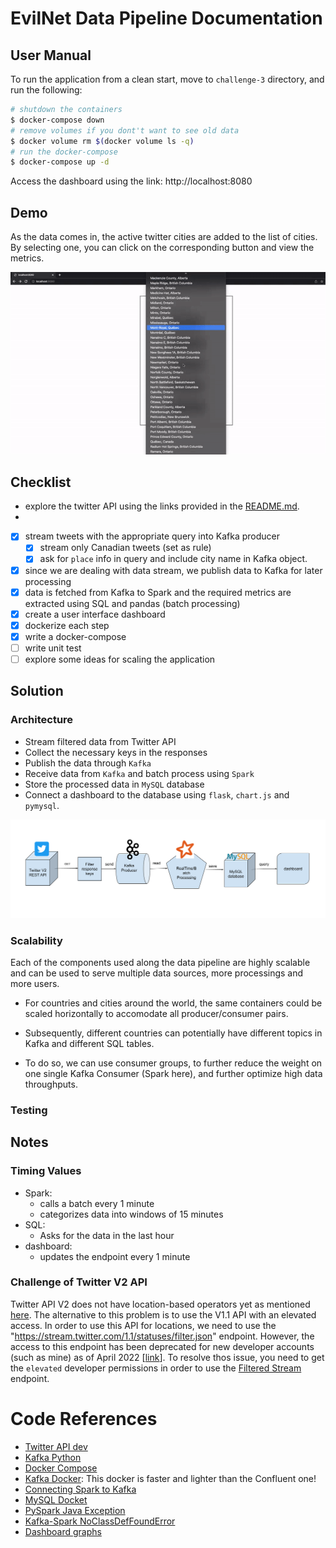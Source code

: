 # EvilNet Data Pipeline Documentation

## User Manual
To run the application from a clean start, move to `challenge-3` directory, and run the following:

```bash
# shutdown the containers
$ docker-compose down
# remove volumes if you dont't want to see old data
$ docker volume rm $(docker volume ls -q)
# run the docker-compose
$ docker-compose up -d
```

Access the dashboard using the link: http://localhost:8080

## Demo
As the data comes in, the active twitter cities are added to the list of cities. By selecting one, you can click on the corresponding button and view the metrics.

![Demo](docs/demo.gif)

## Checklist
- explore the twitter API using the links provided in the [README.md](.\READ-ME.md).
- 
- [X] stream tweets with the appropriate query into Kafka producer
    - [X] stream only Canadian tweets (set as rule)
    - [x] ask for `place` info in query and include city name in Kafka object.
- [X] since we are dealing with data stream, we publish data to Kafka for later processing
- [X] data is fetched from Kafka to Spark and the required metrics are extracted using SQL and pandas (batch processing)
- [X] create a user interface dashboard
- [X] dockerize each step
- [X] write a docker-compose
- [ ] write unit test
- [ ] explore some ideas for scaling the application

## Solution
### Architecture
- Stream filtered data from Twitter API
- Collect the necessary keys in the responses
- Publish the data through `Kafka`
- Receive data from `Kafka` and batch process using `Spark`
- Store the processed data in `MySQL` database
- Connect a dashboard to the database using `flask`, `chart.js` and `pymysql`.

![Data flow](docs/dataflow.png)

### Scalability
Each of the components used along the data pipeline are highly scalable and can be used to serve multiple data sources, more processings and more users.

- For countries and cities around the world, the same containers could be scaled horizontally to accomodate all producer/consumer pairs.

- Subsequently, different countries can potentially have different topics in Kafka and different SQL tables.

- To do so, we can use consumer groups, to further reduce the weight on one single Kafka Consumer (Spark here), and further optimize high data throughputs.

### Testing

## Notes
### Timing Values
- Spark:
  - calls a batch every 1 minute
  - categorizes data into windows of 15 minutes
- SQL: 
  - Asks for the data in the last hour
- dashboard:
  - updates the endpoint every 1 minute

### Challenge of Twitter V2 API
Twitter API V2 does not have location-based operators yet as mentioned [here](https://developer.twitter.com/en/docs/twitter-api/tweets/filtered-stream/migrate/standard-to-twitter-api-v2). The alternative to this problem is to use the V1.1 API with an elevated access.
In order to use this API for locations, we need to use the "https://stream.twitter.com/1.1/statuses/filter.json" endpoint. However, the access to this endpoint has been deprecated for new developer accounts (such as mine) as of April 2022 [[link](https://stackoverflow.com/questions/72130397/bad-twitter-streaming-request-403/72134055)].
To resolve thos issue, you need to get the `elevated` developer permissions in order to use the [Filtered Stream](https://developer.twitter.com/en/docs/twitter-api/tweets/filtered-stream/quick-start) endpoint.


# Code References
- [Twitter API dev](https://github.com/twitterdev/Twitter-API-v2-sample-code/blob/main/Filtered-Stream/filtered_stream.py)
- [Kafka Python](https://towardsdatascience.com/an-extensive-guide-to-collecting-tweets-from-twitter-api-v2-for-academic-research-using-python-3-518fcb71df2a)
- [Docker Compose](https://docs.docker.com/compose/gettingstarted/)
- [Kafka Docker](https://hub.docker.com/r/bitnami/kafka/): This docker is faster and lighter than the Confluent one!
- [Connecting Spark to Kafka](https://spark.apache.org/docs/latest/structured-streaming-kafka-integration.html)
- [MySQL Docket](https://hub.docker.com/_/mysql)
- [PySpark Java Exception](https://sparkbyexamples.com/pyspark/pyspark-exception-java-gateway-process-exited-before-sending-the-driver-its-port-number/)
- [Kafka-Spark NoClassDefFoundError](https://stackoverflow.com/questions/61103269/facing-noclassdeffounderror-error-at-kafka-spark-structured-streaming-integratio)
- [Dashboard graphs](https://blog.ruanbekker.com/blog/2017/12/14/graphing-pretty-charts-with-python-flask-and-chartjs/)